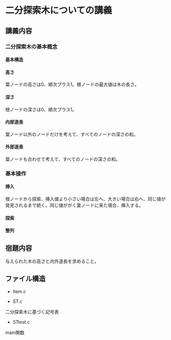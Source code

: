 # 二分探索木についての講義

## 講義内容

### 二分探索木の基本概念

#### 基本構造

#### 高さ

葉ノードの高さは0、順次プラス1。根ノードの最大値は木の長さ。

#### 深さ

根ノードの深さは0、順次プラス1。

#### 内部道長

葉ノード以外のノードだけを考えて、すべてのノードの深さの和。

#### 外部道長

葉ノードも合わせて考えて、すべてのノードの深さの和。

### 基本操作

#### 挿入

根ノードから探索、挿入値より小さい場合は左へ、大きい場合は右へ、同じ値が発見されるまで続く。同じ値ががく葉ノードに来た場合、挿入する。

#### 探索

#### 整列

## 宿題内容

与えられた木の高さと内外道長を求めること。

## ファイル構造

- Item.c

- ST.c

二分探索木に基づく記号表

- STtest.c

main関数